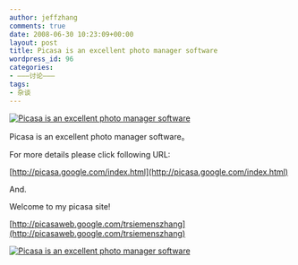 ```yaml
---
author: jeffzhang
comments: true
date: 2008-06-30 10:23:09+00:00
layout: post
title: Picasa is an excellent photo manager software
wordpress_id: 96
categories:
- ———讨论———
tags:
- 杂谈
---
```


[![Picasa is an excellent photo manager software](http://simg.sinajs.cn/blog7style/images/common/sg_trans.gif)](http://photo.blog.sina.com.cn/showpic.html#blogid=57f9431101009wjc&url=http://static3.photo.sina.com.cn/orignal/57f94311450dfe52cee22)[](http://photo.blog.sina.com.cn/showpic.html#blogid=57f9431101009wjc&url=http://static3.photo.sina.com.cn/orignal/57f94311450dfe52cee22)

Picasa is an excellent photo manager software。

For more details please click following URL:

[http://picasa.google.com/index.html](http://picasa.google.com/index.html)

[](http://photo.blog.sina.com.cn/showpic.html#blogid=57f9431101009wjc&url=http://static3.photo.sina.com.cn/orignal/57f94311450e014114312)And.

Welcome to my picasa site!

[http://picasaweb.google.com/trsiemenszhang](http://picasaweb.google.com/trsiemenszhang)

[![Picasa is an excellent photo manager software](http://simg.sinajs.cn/blog7style/images/common/sg_trans.gif)](http://photo.blog.sina.com.cn/showpic.html#blogid=57f9431101009wjc&url=http://static3.photo.sina.com.cn/orignal/57f94311450e014114312)

[](http://photo.blog.sina.com.cn/showpic.html#blogid=57f9431101009wjc&url=http://static3.photo.sina.com.cn/orignal/57f94311450e014114312)

[](http://photo.blog.sina.com.cn/showpic.html#blogid=57f9431101009wjc&url=http://static3.photo.sina.com.cn/orignal/57f94311450dfe52cee22)[](http://photo.blog.sina.com.cn/showpic.html#blogid=57f9431101009wjc&url=http://static3.photo.sina.com.cn/orignal/57f94311450dfe52cee22)
